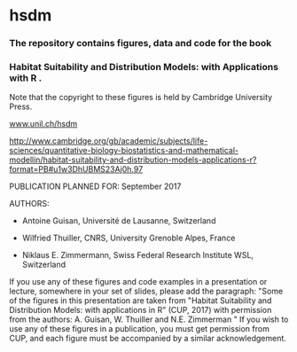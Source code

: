 # hsdm 
### The repository contains figures, data and code for the book 
### Habitat Suitability and Distribution Models: with Applications with R .

Note that the copyright to these figures is held by Cambridge University Press.

www.unil.ch/hsdm

http://www.cambridge.org/gb/academic/subjects/life-sciences/quantitative-biology-biostatistics-and-mathematical-modellin/habitat-suitability-and-distribution-models-applications-r?format=PB#u1w3DhUBMS23Aj0h.97

PUBLICATION PLANNED FOR: September 2017
 

AUTHORS:

- Antoine Guisan, Université de Lausanne, Switzerland

- Wilfried Thuiller, CNRS, University Grenoble Alpes, France

- Niklaus E. Zimmermann, Swiss Federal Research Institute WSL, Switzerland



If you use any of these figures and code examples in a presentation or lecture, somewhere in your set of slides, please add the paragraph: "Some of the figures in this presentation are taken from "Habitat Suitability and Distribution Models: with applications in R"  (CUP, 2017) with permission from the authors: A. Guisan, W. Thuiller and N.E. Zimmerman " 
If you wish to use any of these figures in a publication, you must get permission from CUP, and each figure must be accompanied by a similar acknowledgement.
